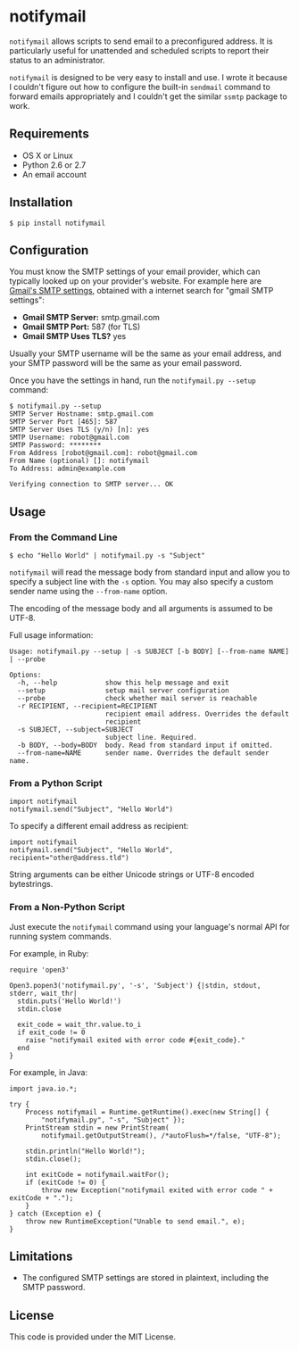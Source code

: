 # notifymail

`notifymail` allows scripts to send email to a preconfigured address. It is particularly useful for unattended and scheduled scripts to report their status to an administrator.

`notifymail` is designed to be very easy to install and use. I wrote it because I couldn't figure out how to configure the built-in `sendmail` command to forward emails appropriately and I couldn't get the similar `ssmtp` package to work.

## Requirements

* OS X or Linux
* Python 2.6 or 2.7
* An email account

## Installation

```
$ pip install notifymail
```

## Configuration

You must know the SMTP settings of your email provider, which can typically looked up on your provider's website. For example here are [Gmail's SMTP settings](https://support.google.com/mail/troubleshooter/1668960?hl=en#ts=1665119,1665162), obtained with a internet search for "gmail SMTP settings":

* **Gmail SMTP Server:** smtp.gmail.com
* **Gmail SMTP Port:** 587 (for TLS)
* **Gmail SMTP Uses TLS?** yes

Usually your SMTP username will be the same as your email address, and your SMTP password will be the same as your email password.

Once you have the settings in hand, run the `notifymail.py --setup` command:

```
$ notifymail.py --setup
SMTP Server Hostname: smtp.gmail.com
SMTP Server Port [465]: 587
SMTP Server Uses TLS (y/n) [n]: yes
SMTP Username: robot@gmail.com
SMTP Password: ********
From Address [robot@gmail.com]: robot@gmail.com
From Name (optional) []: notifymail
To Address: admin@example.com

Verifying connection to SMTP server... OK
```

## Usage

### From the Command Line

```
$ echo "Hello World" | notifymail.py -s "Subject"
```

`notifymail` will read the message body from standard input and allow you to specify a subject line with the `-s` option. You may also specify a custom sender name using the `--from-name` option.

The encoding of the message body and all arguments is assumed to be UTF-8.

Full usage information:

```
Usage: notifymail.py --setup | -s SUBJECT [-b BODY] [--from-name NAME] | --probe

Options:
  -h, --help            show this help message and exit
  --setup               setup mail server configuration
  --probe               check whether mail server is reachable
  -r RECIPIENT, --recipient=RECIPIENT
                        recipient email address. Overrides the default
                        recipient
  -s SUBJECT, --subject=SUBJECT
                        subject line. Required.
  -b BODY, --body=BODY  body. Read from standard input if omitted.
  --from-name=NAME      sender name. Overrides the default sender name.
```

### From a Python Script

```
import notifymail
notifymail.send("Subject", "Hello World")
```

To specify a different email address as recipient:

```
import notifymail
notifymail.send("Subject", "Hello World", recipient="other@address.tld")
```

String arguments can be either Unicode strings or UTF-8 encoded bytestrings.

### From a Non-Python Script

Just execute the `notifymail` command using your language's normal API for running system commands.

For example, in Ruby:

```
require 'open3'

Open3.popen3('notifymail.py', '-s', 'Subject') {|stdin, stdout, stderr, wait_thr|
  stdin.puts('Hello World!')
  stdin.close
  
  exit_code = wait_thr.value.to_i
  if exit_code != 0
    raise "notifymail exited with error code #{exit_code}."
  end
}
```

For example, in Java:

```
import java.io.*;

try {
    Process notifymail = Runtime.getRuntime().exec(new String[] {
        "notifymail.py", "-s", "Subject" });
    PrintStream stdin = new PrintStream(
        notifymail.getOutputStream(), /*autoFlush=*/false, "UTF-8");
    
    stdin.println("Hello World!");
    stdin.close();
    
    int exitCode = notifymail.waitFor();
    if (exitCode != 0) {
        throw new Exception("notifymail exited with error code " + exitCode + ".");
    }
} catch (Exception e) {
    throw new RuntimeException("Unable to send email.", e);
}
```

## Limitations

* The configured SMTP settings are stored in plaintext, including the SMTP password.

## License

This code is provided under the MIT License.
